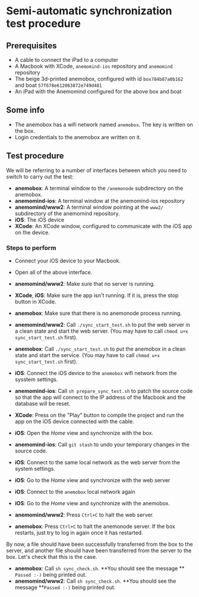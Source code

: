 # Semi-automatic synchronization test procedure

## Prerequisites
 - A cable to connect the iPad to a computer
 - A Macbook with XCode, ```anemomind-ios``` repository and ```anemomind``` repository
 - The beige 3d-printed anemobox, configured with id ```box784b87a0b162``` and boat ```57f678e612063872e749d481```
 - An iPad with the Anemomind configured for the above box and boat

## Some info
 - The anemobox has a wifi network named ```anemobox```. The key is written on the box.
 - Login credentials to the anemobox are written on it.

## Test procedure
We will be referring to a number of interfaces between which you need to switch to carry out the test:
 - **anemobox**: A terminal window to the ```/anemonode``` subdirectory on the anemobox.
 - **anemomind-ios**: A terminal window at the anemomind-ios repository
 - **anemomind/www2**: A terminal window pointing at the ```www2/``` subdirectory of the anemomind repository.
 - **iOS**: The iOS device
 - **XCode**: An XCode window, configured to communicate with the iOS app on the device.
 
### Steps to perform
 - Connect your iOS device to your Macbook.
 - Open all of the above interface.
 - **anemomind/www2**: Make sure that no server is running.
 - **XCode**, **iOS**: Make sure the app isn't running. If it is, press the stop button in XCode.

 - **anemobox**: Make sure that there is no anemonode process running.
 - **anemomind/www2**: Call ```./sync_start_test.sh``` to put the web server in a clean state and start the web server. (You may have to call ```chmod u+x sync_start_test.sh``` first).
 - **anemobox**: Call ```./sync_start_test.sh``` to put the anemobox in a clean state and start the service. (You may have to call ```chmod u+x sync_start_test.sh``` first).
 - **iOS**: Connect the iOS device to the ```anemobox``` wifi network from the sysstem settings.
 - **anemomind-ios**: Call ```sh prepare_sync_test.sh``` to patch the source code so that the app will connect to the IP address of the Macbook and the database will be reset.
 - **XCode**: Press on the "Play" button to compile the project and run the app on the iOS device connected with the cable.
 - **iOS**: Open the *Home* view and synchronize with the box.
 - **anemomind-ios**: Call ```git stash``` to undo your temporary changes in the source code.
 - **iOS**: Connect to the same local network as the web server from the system settings.
 - **iOS**: Go to the *Home* view and synchronize with the web server
 - **iOS**: Connect to the ```anemobox``` local network again
 - **iOS**: Go to the *Home* view and synchronize with the anemobox.
 - **anemomind/www2**: Press ```Ctrl+C``` to halt the web server.
 - **anemobox**: Press ```Ctrl+C``` to halt the anemonode server. If the box restarts, just try to log in again once it has restarted.

By now, a file should have been successfully transferred from the box to the server, and another file should have been transferred from the server to the box. Let's check that this is the case.

 - **anemobox**: Call ```sh sync_check.sh```. **You should see the message ** ```Passed :-)``` being printed out.
 - **anemomind/www2**: Call ```sh sync_check.sh```. **You should see the message **```Passed :-)``` being printed out.
